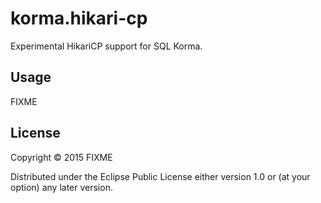 # korma.hikari-cp

Experimental HikariCP support for SQL Korma.

## Usage

FIXME

## License

Copyright © 2015 FIXME

Distributed under the Eclipse Public License either version 1.0 or (at
your option) any later version.
